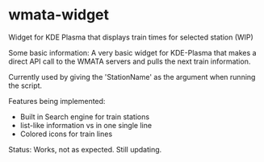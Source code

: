 # wmata-widget
Widget for KDE Plasma that displays train times for selected station (WIP)


Some basic information:
A very basic widget for KDE-Plasma that makes a direct API call to the WMATA servers and pulls the next train information.

Currently used by giving the 'StationName' as the argument when running the script.


Features being implemented:
- Built in Search engine for train stations
- list-like information vs in one single line
- Colored icons for train lines


Status: Works, not as expected. Still updating.
